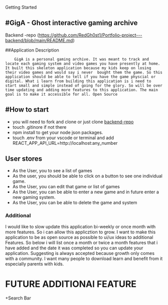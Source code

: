 Getting  Started

#GigA - Ghost interactive gaming archive
---

Backend -repo (https://github.com/RedGh0st1/Portfolio-project---backend/blob/main/README.md)

##Application Description 

        GigA is a personal gaming archive. It was meant to track and locate each gaming system and video games you have presently at home. It built this skeleton application because my kids keep on losing their video games and would say i never  bought them the game. So this application should be able to tell if you have the game physcial or digital. What i learn from building this application is i need to start small and simple instead of going for the glory. So will be over time updating and adding more features to this application. The main goal is to make it accessible for all. Open Source


#How to start 
---

+ you will need to fork and clone or just clone [backend-repo](https://github.com/RedGh0st1/Portfolio-project---backend/blob/main/README.md)
+ touch .gitinore if not there
+ npm install to get your node json packages.
+ touch .env from your vscode or terminal and add REACT_APP_API_URL=http://localhost:any_number


## User stores
+ As the User, you to see a list of games
+ As the user, you should be able to click on a button to see one individual game.
+ As the User, you can edit that game or list of games
+ As the User, you can be able to enter a new game and in future enter a new gaming system.
+ As the User, you can be able to delete the game and system



### Additional
I would like to slow update this application bi-weekly or once month with more features. So i can allow this applicztion to grow. I want to make this application to be as open source as possible to ui/ux ideas to additional Features. So below i will list once a month or twice a month features that i have added and the date it was completed so you can update your application. Suggesting is always accepted because growth only comes with a community. I want many  people to download learn and benefit from it especially parents with kids.




# FUTURE ADDITIONAl FEATURE
+Search Bar
